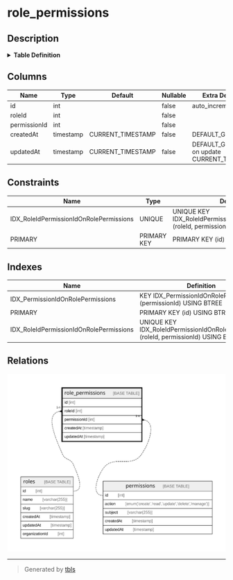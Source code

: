 # role_permissions

## Description

<details>
<summary><strong>Table Definition</strong></summary>

```sql
CREATE TABLE `role_permissions` (
  `id` int NOT NULL AUTO_INCREMENT,
  `roleId` int NOT NULL,
  `permissionId` int NOT NULL,
  `createdAt` timestamp NOT NULL DEFAULT CURRENT_TIMESTAMP,
  `updatedAt` timestamp NOT NULL DEFAULT CURRENT_TIMESTAMP ON UPDATE CURRENT_TIMESTAMP,
  PRIMARY KEY (`id`),
  UNIQUE KEY `IDX_RoleIdPermissionIdOnRolePermissions` (`roleId`,`permissionId`),
  KEY `IDX_PermissionIdOnRolePermissions` (`permissionId`)
) ENGINE=InnoDB AUTO_INCREMENT=[Redacted by tbls] DEFAULT CHARSET=utf8mb3
```

</details>

## Columns

| Name | Type | Default | Nullable | Extra Definition | Children | Parents | Comment |
| ---- | ---- | ------- | -------- | ---------------- | -------- | ------- | ------- |
| id | int |  | false | auto_increment |  |  |  |
| roleId | int |  | false |  |  | [roles](roles.md) |  |
| permissionId | int |  | false |  |  | [permissions](permissions.md) |  |
| createdAt | timestamp | CURRENT_TIMESTAMP | false | DEFAULT_GENERATED |  |  |  |
| updatedAt | timestamp | CURRENT_TIMESTAMP | false | DEFAULT_GENERATED on update CURRENT_TIMESTAMP |  |  |  |

## Constraints

| Name | Type | Definition |
| ---- | ---- | ---------- |
| IDX_RoleIdPermissionIdOnRolePermissions | UNIQUE | UNIQUE KEY IDX_RoleIdPermissionIdOnRolePermissions (roleId, permissionId) |
| PRIMARY | PRIMARY KEY | PRIMARY KEY (id) |

## Indexes

| Name | Definition |
| ---- | ---------- |
| IDX_PermissionIdOnRolePermissions | KEY IDX_PermissionIdOnRolePermissions (permissionId) USING BTREE |
| PRIMARY | PRIMARY KEY (id) USING BTREE |
| IDX_RoleIdPermissionIdOnRolePermissions | UNIQUE KEY IDX_RoleIdPermissionIdOnRolePermissions (roleId, permissionId) USING BTREE |

## Relations

![er](role_permissions.svg)

---

> Generated by [tbls](https://github.com/k1LoW/tbls)
